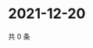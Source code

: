 # 2021-12-20

共 0 条

<!-- BEGIN WEIBO -->
<!-- 最后更新时间 Mon Dec 20 2021 20:20:42 GMT+0800 (China Standard Time) -->

<!-- END WEIBO -->
